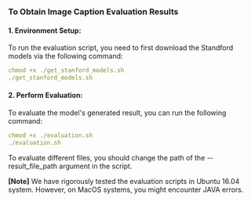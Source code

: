 ### To Obtain Image Caption Evaluation Results

#### 1. Environment Setup:

To run the evaluation script, you need to first download the Standford models via the following command:
```yaml
chmod +x ./get_stanford_models.sh
./get_stanford_models.sh
```
#### 2. Perform Evaluation:

To evaluate the model's generated result, you can run the following command:
```yaml
chmod +x ./evaluation.sh
./evaluation.sh
```

To evaluate different files, you should change the path of the --result_file_path argument in the script.

**[Note]** We have rigorously tested the evaluation scripts in Ubuntu 16.04 system. However, on MacOS systems, you might encounter JAVA errors.

